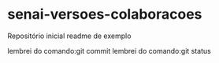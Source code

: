 # senai-versoes-colaboracoes
Repositório inicial
readme de exemplo

lembrei do comando:git commit
lembrei do comando:git status

